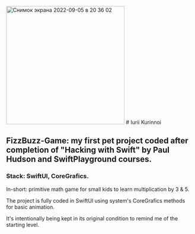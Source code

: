 <img width="319" alt="Снимок экрана 2022-09-05 в 20 36 02" src="https://user-images.githubusercontent.com/105720427/188490267-62fe8c6b-c8db-490f-9dc9-f9aed416d150.png">
# Iurii Kurinnoi

## FizzBuzz-Game: my first pet project coded after completion of "Hacking with Swift" by Paul Hudson and SwiftPlayground courses.

### Stack: SwiftUI, CoreGrafics.

In-short: primitive math game for small kids to learn multiplication by 3 & 5.

The project is fully coded in SwiftUI using system's CoreGrafics methods for basic animation.

It's intentionally being kept in its original condition to remind me of the starting level.
